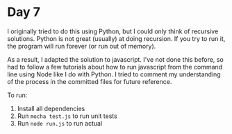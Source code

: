 # Day 7

I originally tried to do this using Python, but I could only think of recursive solutions. Python is not great (usually) at doing recursion. If you try to run it, the program will run forever (or run out of memory).

As a result, I adapted the solution to javascript. I've not done this before, so had to follow a few tutorials about how to run javascript from the command line using Node like I do with Python. I tried to comment my understanding of the process in the committed files for future reference.

To run:

1. Install all dependencies
2. Run `mocha test.js` to run unit tests
3. Run `node run.js` to run actual
